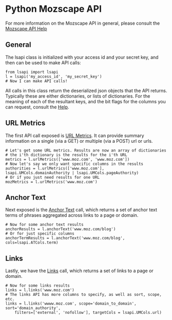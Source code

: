 Python Mozscape API
====================

For more information on the Mozscape API in general, please consult the
[Mozscape API Help](https://moz.com/help/guides/moz-api)

General
-------

The lsapi class is initialized with your access id and your secret key, and
then can be used to make API calls:

	from lsapi import lsapi
	l = lsapi('my_access_id', 'my_secret_key')
	# Now I can make API calls!

All calls in this class return the deserialized json objects that the API
returns. Typically these are either dictionaries, or lists of dictionaries.
For the meaning of each of the resultant keys, and the bit flags for the columns you can request, consult the [Help](https://moz.com/help/guides/moz-api).

URL Metrics
-----------

The first API call exposed is [URL Metrics](https://moz.com/help/guides/moz-api/mozscape/api-reference/url-metrics).
It can provide summary information on a single (via a GET) or multiple (via a POST) url or urls.

	# Let's get some URL metrics. Results are now an array of dictionaries
	# the i'th dictionary is the results for the i'th URL
	metrics = l.urlMetrics(['www.moz.com', 'www.moz.com'])
	# Now let's say we only want specific columns in the results
	authorities = l.urlMetrics(['www.moz.com'], lsapi.UMCols.domainAuthority | lsapi.UMCols.pageAuthority)
	# Or if you just need results for one URL
	mozMetrics = l.urlMetrics('www.moz.com')

Anchor Text
-----------

Next exposed is the [Anchor Text](https://moz.com/help/guides/moz-api/mozscape/api-reference/anchor-text-metrics)
call, which returns a set of anchor text terms of phrases aggregated across links to a page or domain.
	
	# Now for some anchor text results
	anchorResults = l.anchorText('www.moz.com/blog')
	# Or for just specific columns
	anchorTermResults = l.anchorText('www.moz.com/blog', cols=lsapi.ATCols.term)

Links
-----

Lastly, we have the [Links](https://moz.com/help/guides/moz-api/mozscape/api-reference/link-metrics) call, which
returns a set of links to a page or domain.
	
	# Now for some links results
	links = l.links('www.moz.com')
	# The links API has more columns to specify, as well as sort, scope, etc.
	links = l.links('wwww.moz.com', scope='domain_to_domain', sort='domain_authority',
		filters=['external', 'nofollow'], targetCols = lsapi.UMCols.url)
